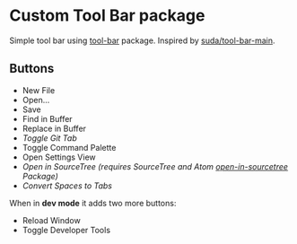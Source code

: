# Custom Tool Bar package

Simple tool bar using [tool-bar](https://atom.io/packages/tool-bar) package.
Inspired by [suda/tool-bar-main](https://atom.io/packages/tool-bar-main).

## Buttons

* New File
* Open...
* Save
* Find in Buffer
* Replace in Buffer
* *Toggle Git Tab*
* Toggle Command Palette
* Open Settings View
* *Open in SourceTree (requires SourceTree and Atom [open-in-sourcetree](https://atom.io/packages/open-in-sourcetree) Package)*
* *Convert Spaces to Tabs*

When in **dev mode** it adds two more buttons:

* Reload Window
* Toggle Developer Tools
